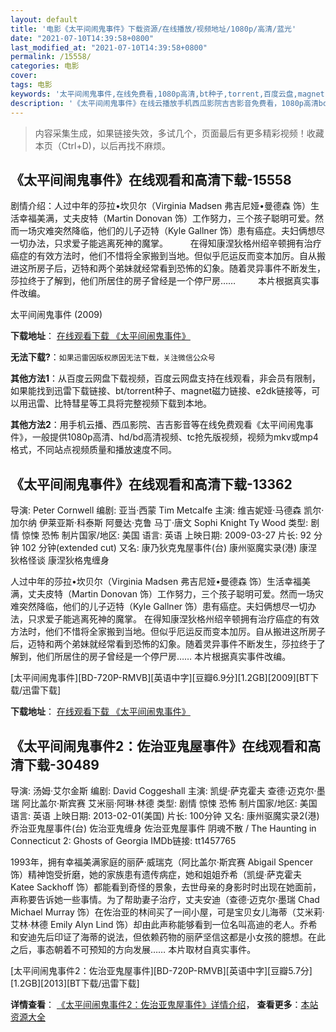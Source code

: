 ```yaml
---
layout: default
title: '电影《太平间闹鬼事件》下载资源/在线播放/视频地址/1080p/高清/蓝光'
date: "2021-07-10T14:39:58+0800"
last_modified_at: "2021-07-10T14:39:58+0800"
permalink: /15558/
categories: 电影
cover:
tags: 电影
keywords: '太平间闹鬼事件,在线免费看,1080p高清,bt种子,torrent,百度云盘,magnet,磁力链,迅雷下载资源'
description: '《太平间闹鬼事件》在线云播放手机西瓜影院吉吉影音免费看，1080p高清bd/hd未删减完整版和tc抢先枪版，mkv/mp4格式，附带bt/torrent种子、magnet/磁力链、百度云盘、网盘资源迅雷下载链接'
---
```


>内容采集生成，如果链接失效，多试几个，页面最后有更多精彩视频！收藏本页（Ctrl+D)，以后再找不麻烦。


## 《太平间闹鬼事件》在线观看和高清下载-15558

剧情介绍：人过中年的莎拉•坎贝尔（Virginia Madsen 弗吉尼娅•曼德森 饰）生活幸福美满，丈夫皮特（Martin Donovan 饰）工作努力，三个孩子聪明可爱。然而一场灾难突然降临，他们的儿子迈特（Kyle Gallner 饰）患有癌症。夫妇俩想尽一切办法，只求爱子能逃离死神的魔掌。  　　在得知康涅狄格州绍辛顿拥有治疗癌症的有效方法时，他们不惜将全家搬到当地。但似乎厄运反而变本加厉。自从搬进这所房子后，迈特和两个弟妹就经常看到恐怖的幻象。随着灵异事件不断发生，莎拉终于了解到，他们所居住的房子曾经是一个停尸房……  　　本片根据真实事件改编。


太平间闹鬼事件 (2009)

**下载地址**： [在线观看下载 《太平间闹鬼事件》](https://www.btbtdy.me/btdy/dy4536.html) 


**无法下载?**：`如果迅雷因版权原因无法下载，关注微信公众号 `

**其他方法1**：从百度云网盘下载视频，百度云网盘支持在线观看，非会员有限制，如果能找到迅雷下载链接、bt/torrent种子、magnet磁力链接、e2dk链接等，可以用迅雷、比特彗星等工具将完整视频下载到本地。

**其他方法2**：用手机云播、西瓜影院、吉吉影音等在线免费观看《太平间闹鬼事件》，一般提供1080p高清、hd/bd高清视频、tc抢先版视频，视频为mkv或mp4格式，不同站点视频质量和播放速度不同。


## 《太平间闹鬼事件》在线观看和高清下载-13362

导演: Peter Cornwell 编剧: 亚当·西蒙 Tim Metcalfe 主演: 维吉妮娅·马德森 凯尔·加尔纳 伊莱亚斯·科泰斯 阿曼达·克鲁 马丁·唐文 Sophi Knight Ty Wood 类型: 剧情 惊悚 恐怖 制片国家/地区: 美国 语言: 英语 上映日期: 2009-03-27 片长: 92 分钟 102 分钟(extended cut) 又名: 康乃狄克鬼屋事件(台) 康州驱魔实录(港) 康涅狄格怪谈 康涅狄格鬼缠身

人过中年的莎拉•坎贝尔（Virginia Madsen 弗吉尼娅•曼德森 饰）生活幸福美满，丈夫皮特（Martin Donovan 饰）工作努力，三个孩子聪明可爱。然而一场灾难突然降临，他们的儿子迈特（Kyle Gallner 饰）患有癌症。夫妇俩想尽一切办法，只求爱子能逃离死神的魔掌。 在得知康涅狄格州绍辛顿拥有治疗癌症的有效方法时，他们不惜将全家搬到当地。但似乎厄运反而变本加厉。自从搬进这所房子后，迈特和两个弟妹就经常看到恐怖的幻象。随着灵异事件不断发生，莎拉终于了解到，他们所居住的房子曾经是一个停尸房…… 本片根据真实事件改编。


[太平间闹鬼事件][BD-720P-RMVB][英语中字][豆瓣6.9分][1.2GB][2009][BT下载/迅雷下载]

**下载地址**： [在线观看下载 《太平间闹鬼事件》](https://www.btdx8.com/torrent/the_haunting_in_connecticut_2009.html) 


## 《太平间闹鬼事件2：佐治亚鬼屋事件》在线观看和高清下载-30489

导演: 汤姆·艾尔金斯 编剧: David Coggeshall 主演: 凯缇·萨克霍夫 查德·迈克尔·墨瑞 阿比盖尔·斯宾赛 艾米丽·阿琳·林德 类型: 剧情 惊悚 恐怖 制片国家/地区: 美国 语言: 英语 上映日期: 2013-02-01(美国) 片长: 100分钟 又名: 康州驱魔实录2(港) 乔治亚鬼屋事件(台) 佐治亚鬼缠身 佐治亚鬼屋事件 阴魂不散 / The Haunting in Connecticut 2: Ghosts of Georgia IMDb链接: tt1457765

1993年，拥有幸福美满家庭的丽萨·威瑞克（阿比盖尔·斯宾赛 Abigail Spencer 饰）精神饱受折磨，她的家族患有遗传病症，她和姐姐乔希（凯缇·萨克霍夫 Katee Sackhoff 饰）都能看到奇怪的景象，去世母亲的身影时时出现在她面前，声称要告诉她一些事情。为了帮助妻子治疗，丈夫安迪（查德·迈克尔·墨瑞 Chad Michael Murray 饰）在佐治亚的林间买了一间小屋，可是宝贝女儿海蒂（艾米莉·艾林·林德 Emily Alyn Lind 饰）却由此声称能够看到一位名叫高迪的老人。乔希和安迪先后印证了海蒂的说法，但依赖药物的丽萨坚信这都是小女孩的臆想。在此之后，事态朝着不可预知的方向发展…… 本片取材自真实事件。


[太平间闹鬼事件2：佐治亚鬼屋事件][BD-720P-RMVB][英语中字][豆瓣5.7分][1.2GB][2013][BT下载/迅雷下载]

**详情查看**： [《太平间闹鬼事件2：佐治亚鬼屋事件》详情介绍](/movie/30489/)， **查看更多**：[本站资源大全](/movie/t/all/)

